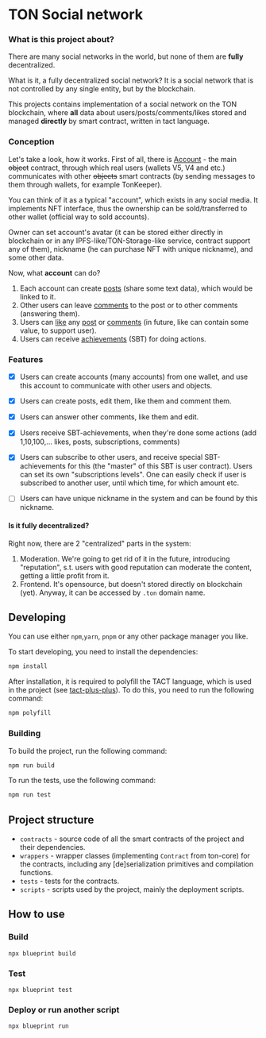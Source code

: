 # TON Social network

### What is this project about?

There are many social networks in the world, but none of them are **fully** decentralized. 

What is it, a fully decentralized social network? It is a social network that is not controlled by any single entity, but by the blockchain. 

This projects contains implementation of a social network on the TON blockchain, where **all** data about users/posts/comments/likes stored and managed **directly** by smart contract, written in tact language.


### Conception

Let's take a look, how it works. First of all, there is [Account](./contracts/user.tact) - the main ~~object~~ contract, through which real users (wallets V5, V4 and etc.) communicates with other ~~objects~~ smart contracts (by sending messages to them through wallets, for example TonKeeper). 

You can think of it as a typical "account", which exists in any social media. 
It implements NFT interface, thus the ownership can be sold/transferred to other wallet (official way to sold accounts).

Owner can set account's avatar (it can be stored either directly in blockchain or in any IPFS-like/TON-Storage-like service, contract support any of them), nickname (he can purchase NFT with unique nickname), and some other data.



Now, what **account** can do?
1. Each account can create [posts](./contracts/post.tact) (share some text data), which would be linked to it. 
2. Other users can leave [comments](./contracts/comment.tact) to the post or to other comments (answering them).
3. Users can [like](./contracts/abstract/likeable.tact) any [post](./contracts/post.tact) or [comments](./contracts/comment.tact) (in future, like can contain some value, to support user).
4. Users can receive [achievements](./contracts/achievement.tact) (SBT) for doing actions.

### Features

- [x] Users can create accounts (many accounts) from one wallet, and use this account to communicate with other users and objects.
- [x] Users can create posts, edit them, like them and comment them.
- [x] Users can answer other comments, like them and edit.
- [x] Users receive SBT-achievements, when they're done some actions (add 1,10,100,... likes, posts, subscriptions, comments)
- [x] Users can subscribe to other users, and receive special SBT-achievements for this (the "master" of this SBT is user contract). Users can set its own "subscriptions levels". One can easily check if user is subscribed to another user, until which time, for which amount etc.
- [ ]  Users can have unique nickname in the system and can be found by this nickname.





#### Is it fully decentralized?
Right now, there are 2 "centralized" parts in the system: 
1. Moderation. We're going to get rid of it in the future, introducing "reputation", s.t. users with good reputation can moderate the content, getting a little profit from it.
2. Frontend. It's opensource, but doesn't stored directly on blockchain (yet). Anyway, it can be accessed by `.ton` domain name.


## Developing

You can use either `npm`,`yarn`, `pnpm` or any other package manager you like.

To start developing, you need to install the dependencies:

```bash
npm install
```

After installation, it is required to polyfill the TACT language, which is used in the project (see [tact-plus-plus](https://github.com/imartemy1524/tact-plus-plus)). 
To do this, you need to run the following command:

```bash
npm polyfill
```
### Building

To build the project, run the following command:

```bash
npm run build
```

To run the tests, use the following command:

```bash
npm run test
```

## Project structure

-   `contracts` - source code of all the smart contracts of the project and their dependencies.
-   `wrappers` - wrapper classes (implementing `Contract` from ton-core) for the contracts, including any [de]serialization primitives and compilation functions.
-   `tests` - tests for the contracts.
-   `scripts` - scripts used by the project, mainly the deployment scripts.

## How to use

### Build

`npx blueprint build`

### Test

`npx blueprint test`

### Deploy or run another script

`npx blueprint run`

